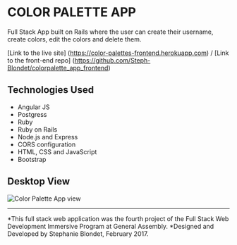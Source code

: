 # COLOR PALETTE APP

Full Stack App built on Rails where the user can create their username, create colors, edit the colors and delete them.

[Link to the live site] (https://color-palettes-frontend.herokuapp.com) / 
[Link to the front-end repo] (https://github.com/Steph-Blondet/colorpalette_app_frontend)

## Technologies Used
- Angular JS
- Postgress
- Ruby
- Ruby on Rails
- Node.js and Express
- CORS configuration
- HTML, CSS and JavaScript
- Bootstrap

## Desktop View
![Color Palette App view](process/color-palette-app.png "Color Palette App view")

------------------------------------------
*This full stack web application was the fourth project of the Full Stack Web Development Immersive Program at General Assembly. *Designed and Developed by Stephanie Blondet, February 2017.

